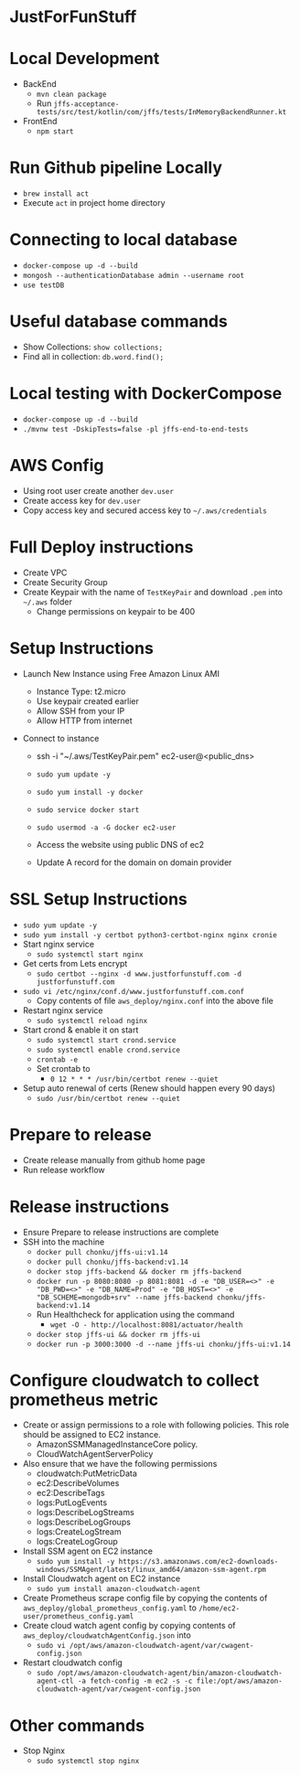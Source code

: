 # JustForFunStuff

# Local Development
 - BackEnd
   - `mvn clean package`
   - Run `jffs-acceptance-tests/src/test/kotlin/com/jffs/tests/InMemoryBackendRunner.kt`
 - FrontEnd
   - `npm start`

# Run Github pipeline Locally
 - `brew install act`
 - Execute `act` in project home directory

# Connecting to local database
 - `docker-compose up -d --build`
 - `mongosh --authenticationDatabase admin --username root` 
 - `use testDB`

# Useful database commands
 - Show Collections: `show collections;`
 - Find all in collection: `db.word.find();`

# Local testing with DockerCompose
 - `docker-compose up -d --build`
 - `./mvnw test -DskipTests=false -pl jffs-end-to-end-tests`

# AWS Config
 - Using root user create another `dev.user`
 - Create access key for `dev.user`
 - Copy access key and secured access key to `~/.aws/credentials`

# Full Deploy instructions
 - Create VPC
 - Create Security Group
 - Create Keypair with the name of `TestKeyPair` and download `.pem` into `~/.aws` folder
   - Change permissions on keypair to be 400

# Setup Instructions
 - Launch New Instance using Free Amazon Linux AMI
   - Instance Type: t2.micro
   - Use keypair created earlier
   - Allow SSH from your IP
   - Allow HTTP from internet
   
 - Connect to instance
   - ssh -i "~/.aws/TestKeyPair.pem" ec2-user@<public_dns>
   - `sudo yum update -y`
   - `sudo yum install -y docker`
   - `sudo service docker start`
   - `sudo usermod -a -G docker ec2-user`

   - Access the website using public DNS of ec2
   - Update A record for the domain on domain provider

# SSL Setup Instructions
 - `sudo yum update -y`
 - `sudo yum install -y certbot python3-certbot-nginx nginx cronie`
 - Start nginx service
   - `sudo systemctl start nginx`
 - Get certs from Lets encrypt
   - `sudo certbot --nginx -d www.justforfunstuff.com -d justforfunstuff.com`
 - `sudo vi /etc/nginx/conf.d/www.justforfunstuff.com.conf`
   - Copy contents of file `aws_deploy/nginx.conf` into the above file
 - Restart nginx service
   - `sudo systemctl reload nginx`
 - Start crond & enable it on start
   - `sudo systemctl start crond.service`
   - `sudo systemctl enable crond.service`
   - `crontab -e`
   - Set crontab to 
     - `0 12 * * * /usr/bin/certbot renew --quiet`
 - Setup auto renewal of certs (Renew should happen every 90 days)
   - `sudo /usr/bin/certbot renew --quiet`

# Prepare to release
- Create release manually from github home page
- Run release workflow

# Release instructions
  - Ensure Prepare to release instructions are complete
  - SSH into the machine
    - `docker pull chonku/jffs-ui:v1.14`
    - `docker pull chonku/jffs-backend:v1.14`
    - `docker stop jffs-backend && docker rm jffs-backend`
    - `docker run -p 8080:8080 -p 8081:8081 -d -e "DB_USER=<>" -e "DB_PWD=<>" -e "DB_NAME=Prod" -e "DB_HOST=<>" -e "DB_SCHEME=mongodb+srv" --name jffs-backend chonku/jffs-backend:v1.14`
    - Run Healthcheck for application using the command
      - `wget -O - http://localhost:8081/actuator/health` 
    - `docker stop jffs-ui && docker rm jffs-ui`
    - `docker run -p 3000:3000 -d --name jffs-ui chonku/jffs-ui:v1.14`    

# Configure cloudwatch to collect prometheus metric
  - Create or assign permissions to a role with following policies. This role should be assigned to EC2 instance.
    - AmazonSSMManagedInstanceCore policy.
    - CloudWatchAgentServerPolicy
  - Also ensure that we have the following permissions
    - cloudwatch:PutMetricData 
    - ec2:DescribeVolumes 
    - ec2:DescribeTags 
    - logs:PutLogEvents 
    - logs:DescribeLogStreams 
    - logs:DescribeLogGroups 
    - logs:CreateLogStream 
    - logs:CreateLogGroup
  - Install SSM agent on EC2 instance
    - `sudo yum install -y https://s3.amazonaws.com/ec2-downloads-windows/SSMAgent/latest/linux_amd64/amazon-ssm-agent.rpm`
  - Install Cloudwatch agent on EC2 instance
    - `sudo yum install amazon-cloudwatch-agent`
  - Create Prometheus scrape config file by copying the contents of `aws_deploy/global_prometheus_config.yaml` to `/home/ec2-user/prometheus_config.yaml`
  - Create cloud watch agent config by copying contents of `aws_deploy/cloudwatchAgentConfig.json` into
    - `sudo vi /opt/aws/amazon-cloudwatch-agent/var/cwagent-config.json`
  - Restart cloudwatch config
    - `sudo /opt/aws/amazon-cloudwatch-agent/bin/amazon-cloudwatch-agent-ctl -a fetch-config -m ec2 -s -c file:/opt/aws/amazon-cloudwatch-agent/var/cwagent-config.json`

# Other commands
   - Stop Nginx
     - `sudo systemctl stop nginx`

   

